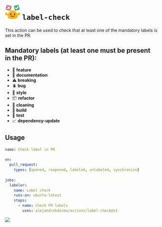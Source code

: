 # ![](../.github/icons/label-check.png) `label-check`

This action can be used to check that at least one of the mandatory labels is set in the PR.

## Mandatory labels (at least one must be present in the PR):

- :rocket: **feature**
- :blue_book: **documentation**
- :warning: **breaking**
- :beetle: **bug**
- :lipstick: **style**
- :package: **refactor**
- :broom: **cleaning**
- :wrench: **build**
- :test_tube: **test**
- :chart_with_upwards_trend: **dependency-update**

## Usage

```yaml
name: Check label in PR

on:
  pull_request:
    types: [opened, reopened, labeled, unlabeled, synchronize]

jobs:
  labeler:
    name: Label check
    runs-on: ubuntu-latest
    steps:
      - name: Check PR labels
        uses: alejandrohdezma/actions/label-check@v1
```

[![](https://img.shields.io/badge/Go%20back-gray?style=for-the-badge)](https://github.com/alejandrohdezma/actions)